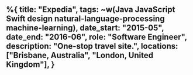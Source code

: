 %{
    title: "Expedia",
    tags: ~w(Java JavaScript Swift design natural-language-processing machine-learning),
	date_start: "2015-05",
	date_end: "2016-06",
	role: "Software Engineer",
	description: "One-stop travel site.",
	locations:  ["Brisbane, Australia", "London, United Kingdom"],
}
---
